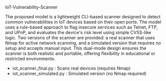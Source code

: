 IoT-Vulnerability-Scanner

The proposed model is a lightweight CLI-based scanner designed to detect common vulnerabilities in IoT devices based on their open ports. The model uses a rule-based approach to flag insecure services such as Telnet, FTP, and UPnP, and evaluates the device's risk level using simple CVSS-like logic. Two versions of the scanner are provided: a real scanner that uses Nmap for active network scanning, and a simulated version that requires no setup and accepts manual input. This dual-mode design ensures the scanner is both realistic and portable, offering flexibility in educational or restricted environments.

- iot_scanner_final.py : Scans real devices (requires Nmap)
- iot_scanner_simulated.py : Simulated version (no Nmap required)
